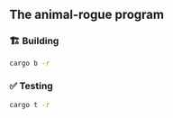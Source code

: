 ## The **animal-rogue** program

### 🏗️ Building

```sh
cargo b -r 
```

### ✅ Testing

```sh
cargo t -r
```
